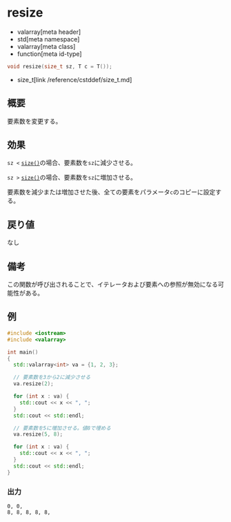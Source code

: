 # resize
* valarray[meta header]
* std[meta namespace]
* valarray[meta class]
* function[meta id-type]

```cpp
void resize(size_t sz, T c = T());
```
* size_t[link /reference/cstddef/size_t.md]

## 概要
要素数を変更する。


## 効果
`sz <` [`size()`](size.md)の場合、要素数を`sz`に減少させる。

`sz >` [`size()`](size.md)の場合、要素数を`sz`に増加させる。

要素数を減少または増加させた後、全ての要素をパラメータ`c`のコピーに設定する。


## 戻り値
なし


## 備考
この関数が呼び出されることで、イテレータおよび要素への参照が無効になる可能性がある。


## 例
```cpp
#include <iostream>
#include <valarray>

int main()
{
  std::valarray<int> va = {1, 2, 3};

  // 要素数を3から2に減少させる
  va.resize(2);

  for (int x : va) {
    std::cout << x << ", ";
  }
  std::cout << std::endl;

  // 要素数を5に増加させる。値8で埋める
  va.resize(5, 8);

  for (int x : va) {
    std::cout << x << ", ";
  }
  std::cout << std::endl;
}
```


### 出力
```
0, 0, 
8, 8, 8, 8, 8, 
```

